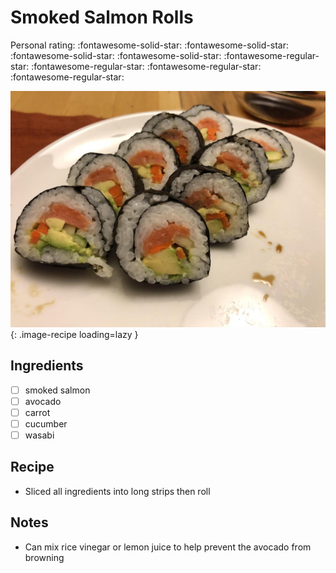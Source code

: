 <!-- Needs Manual Review -->

<!-- Do not modify sections with "AUTO-*". They are updated by make.py -->

# Smoked Salmon Rolls

<!-- rating=1; (User can specify rating on scale of 1-5) -->
<!-- AUTO-UserRating -->
Personal rating: :fontawesome-solid-star: :fontawesome-solid-star: :fontawesome-solid-star: :fontawesome-solid-star: :fontawesome-regular-star: :fontawesome-regular-star: :fontawesome-regular-star: :fontawesome-regular-star:
<!-- /AUTO-UserRating -->

<!-- name_image=smoked_salmon_rolls.jpg; (User can specify image name if multiple exist) -->
<!-- AUTO-Image -->
![smoked_salmon_rolls.jpg](./smoked_salmon_rolls.jpg){: .image-recipe loading=lazy }
<!-- /AUTO-Image -->

## Ingredients

* [ ] smoked salmon
* [ ] avocado
* [ ] carrot
* [ ] cucumber
* [ ] wasabi

## Recipe

* Sliced all ingredients into long strips then roll

## Notes

* Can mix rice vinegar or lemon juice to help prevent the avocado from browning
